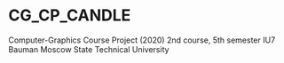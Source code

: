 # CG_CP_CANDLE
Computer-Graphics Course Project (2020) 2nd course, 5th semester IU7 Bauman Moscow State Technical University

